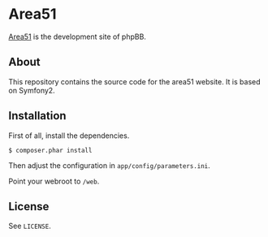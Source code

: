 # Area51

[Area51](http://area51.phpbb.com) is the development site of phpBB.

## About

This repository contains the source code for the area51 website. It is
based on Symfony2.

## Installation

First of all, install the dependencies.

    $ composer.phar install

Then adjust the configuration in `app/config/parameters.ini`.

Point your webroot to `/web`.

## License

See `LICENSE`.
